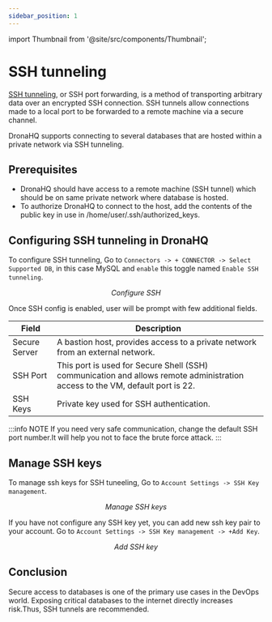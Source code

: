 ```yaml
---
sidebar_position: 1
---
```

import Thumbnail from '@site/src/components/Thumbnail';

# SSH tunneling
[SSH tunneling](https://en.wikipedia.org/wiki/Tunneling_protocol#Secure_Shell_tunneling), or SSH port forwarding, is a method of transporting arbitrary data over an encrypted SSH connection. SSH tunnels allow connections made to a local port to be forwarded to a remote machine via a secure channel.

DronaHQ supports connecting to several databases that are hosted within a private network via SSH tunneling.

## Prerequisites
- DronaHQ should have access to a remote machine (SSH tunnel) which should be on same private network where database is hosted.
- To authorize DronaHQ to connect to the host, add the contents of the public key in use in /home/user/.ssh/authorized_keys.

## Configuring SSH tunneling in DronaHQ
To configure SSH tunneling, Go to `Connectors -> + CONNECTOR -> Select Supported DB`, in this case MySQL and `enable` this toggle named `Enable SSH tunneling`.

<figure>
  <Thumbnail src="/img/connecting-datasource/concepts/ssh-tunnel/ssh_tunnel.png" alt="Configure SSH" width='75%' />
  <figcaption align = "center"><i>Configure SSH</i></figcaption>
</figure>

Once SSH config is enabled, user will be prompt with few additional fields.

| Field  | Description                                                                                           |
|-------|-------------------------------------------------------------------------------------------------------|
| Secure Server  | A bastion host, provides access to a private network from an external network.
| SSH Port  |  This port is used for Secure Shell (SSH) communication and allows remote administration access to the VM, default port is 22.|
| SSH Keys | Private key used for SSH authentication. |

:::info NOTE
If you need very safe communication, change the default SSH port number.It will help you not to face the brute force attack.
:::

## Manage SSH keys
To manage ssh keys for SSH tuneeling, Go to `Account Settings -> SSH Key management`.

<figure>
  <Thumbnail src="/img/connecting-datasource/concepts/ssh-tunnel/manage_sshkey.png" alt="Manage SSH key" width='75%' />
  <figcaption align = "center"><i>Manage SSH keys</i></figcaption>
</figure>

If you have not configure any SSH key yet, you can add new ssh key pair to your account.
Go to `Account Settings -> SSH Key management -> +Add Key`.

<figure>
  <Thumbnail src="/img/connecting-datasource/concepts/ssh-tunnel/add_sshkey.png" alt="Add SSH key" width='75%' />
  <figcaption align = "center"><i>Add SSH key</i></figcaption>
</figure>

## Conclusion
Secure access to databases is one of the primary use cases in the DevOps world. Exposing critical databases to the internet directly increases risk.Thus, SSH tunnels are recommended.



